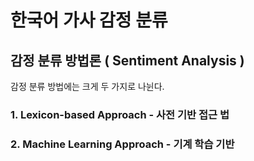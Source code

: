 # 한국어 가사 감정 분류

## 감정 분류 방법론 ( Sentiment Analysis )
감정 분류 방법에는 크게 두 가지로 나뉜다.

### 1. Lexicon-based Approach - 사전 기반 접근 법

### 2. Machine Learning Approach - 기계 학습 기반 
